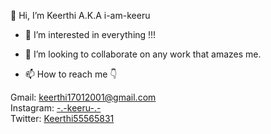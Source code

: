 👋 Hi, I’m Keerthi A.K.A i-am-keeru  
  
- 👀 I’m interested in everything !!!
  
- 💞️ I’m looking to collaborate on any work that amazes me.  
  
- 📫 How to reach me 👇

Gmail: keerthi17012001@gmail.com  
Instagram: [-.-keeru-.-](https://www.instagram.com/_._keeru_._)   
Twitter: [Keerthi55565831](https://twitter.com/Keerthi55565831)  

<!---
i-am-keeru/i-am-keeru is a ✨ special ✨ repository because its `README.md` (this file) appears on your GitHub profile.
You can click the Preview link to take a look at your changes.
--->

